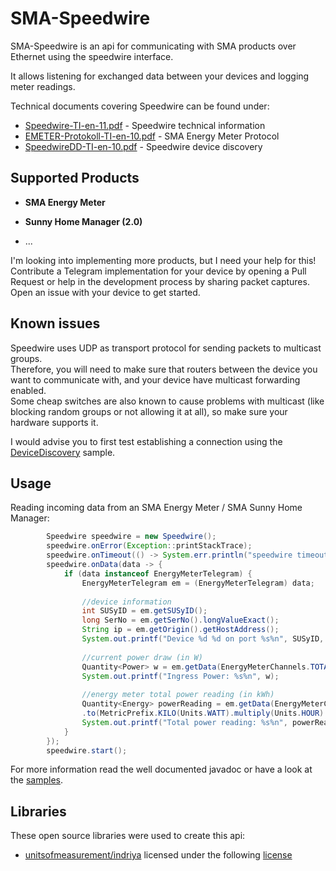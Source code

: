 # SMA-Speedwire
SMA-Speedwire is an api for communicating with SMA products over Ethernet using the speedwire interface.  

It allows listening for exchanged data between your devices and logging meter readings.

Technical documents covering Speedwire can be found under:
* [Speedwire-TI-en-11.pdf](https://files.sma.de/downloads/Speedwire-TI-en-11.pdf) - 
  Speedwire technical information  
* [EMETER-Protokoll-TI-en-10.pdf](https://www.sma.de/fileadmin/content/global/Partner/Documents/SMA_Labs/EMETER-Protokoll-TI-en-10.pdf) - 
  SMA Energy Meter Protocol  
* [SpeedwireDD-TI-en-10.pdf](https://www.sma.de/fileadmin/content/global/Partner/Documents/sma_developer/SpeedwireDD-TI-en-10.pdf) - 
  Speedwire device discovery  

## Supported Products

* **SMA Energy Meter**  
  
* **Sunny Home Manager (2.0)**

* ...

I'm looking into implementing more products, but I need your help for this!  
Contribute a Telegram implementation for your device by opening a Pull Request or help in the development process by 
sharing packet captures.
Open an issue with your device to get started.

## Known issues

Speedwire uses UDP as transport protocol for sending packets to multicast groups.  
Therefore, you will need to make sure that routers between the device you want to communicate with, and your device have
multicast forwarding enabled.  
Some cheap switches are also known to cause problems with multicast (like blocking random groups or not allowing it at all), 
so make sure your hardware supports it.  

I would advise you to first test establishing a connection using the [DeviceDiscovery](samples/src/DeviceDiscovery.java) sample.

## Usage
Reading incoming data from an SMA Energy Meter / SMA Sunny Home Manager:  

```java
        Speedwire speedwire = new Speedwire();
        speedwire.onError(Exception::printStackTrace);
        speedwire.onTimeout(() -> System.err.println("speedwire timeout"));
        speedwire.onData(data -> {
            if (data instanceof EnergyMeterTelegram) {
                EnergyMeterTelegram em = (EnergyMeterTelegram) data;
        
                //device information
                int SUSyID = em.getSUSyID();
                long SerNo = em.getSerNo().longValueExact();
                String ip = em.getOrigin().getHostAddress();
                System.out.printf("Device %d %d on port %s%n", SUSyID, SerNo, ip);
        
                //current power draw (in W)
                Quantity<Power> w = em.getData(EnergyMeterChannels.TOTAL_P_IN).to(Units.WATT);
                System.out.printf("Ingress Power: %s%n", w);
        
                //energy meter total power reading (in kWh)
                Quantity<Energy> powerReading = em.getData(EnergyMeterChannels.TOTAL_P_IN_SUM)
                .to(MetricPrefix.KILO(Units.WATT).multiply(Units.HOUR).asType(Energy.class));
                System.out.printf("Total power reading: %s%n", powerReading);
            }
        });
        speedwire.start();
```

For more information read the well documented javadoc or have a look at the [samples](samples/src).

## Libraries
These open source libraries were used to create this api:

*  [unitsofmeasurement/indriya](https://github.com/unitsofmeasurement/indriya) licensed under the following
   [license](https://github.com/unitsofmeasurement/indriya/blob/master/LICENSE)